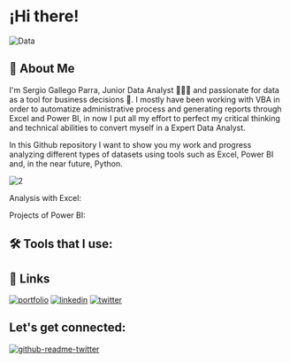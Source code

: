 # ¡Hi there!

![Data](https://user-images.githubusercontent.com/102633183/161095771-b63893a3-79d7-470c-b10b-ed09b42bfc50.gif)

## 🚀 About Me

I'm Sergio Gallego Parra, Junior Data Analyst 👨🏻‍💻 and passionate for data as a tool for business decisions 💼. I mostly have been working with VBA in order to automatize administrative process and generating reports through Excel and Power BI, in now I put all my effort to perfect my critical thinking and technical abilities to convert myself in a Expert Data Analyst. 

In this Github repository I want to show you my work and progress analyzing different types of datasets using tools such as Excel, Power BI and, in the near future, Python.

![2](https://user-images.githubusercontent.com/102633183/161095859-3198db56-082f-4fed-a96e-a83eedb91025.gif)


Analysis with Excel: 

Projects of Power BI:


## 🛠 Tools that I use:


## 🔗 Links
[![portfolio](https://img.shields.io/badge/my_portfolio-000?style=for-the-badge&logo=ko-fi&logoColor=white)](https://github.com/SergioGallegoParra?tab=repositories)
[![linkedin](https://img.shields.io/badge/linkedin-0A66C2?style=for-the-badge&logo=linkedin&logoColor=white)](https://www.linkedin.com/in/sergiogallegoparra/)
[![twitter](https://img.shields.io/badge/twitter-1DA1F2?style=for-the-badge&logo=twitter&logoColor=white)](https://twitter.com/SergioDGallegoP)


## Let's get connected:

[![github-readme-twitter](https://github-readme-twitter.gazf.vercel.app/apiSergioDGallegoPgazff)](https://github.com/gazf/github-readme-twitter)
